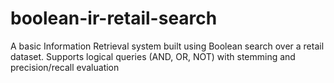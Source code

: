 # boolean-ir-retail-search
 A basic Information Retrieval system built using Boolean search over a retail dataset. Supports logical queries (AND, OR, NOT) with stemming and precision/recall evaluation
